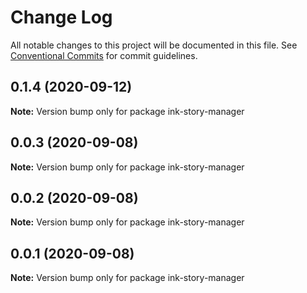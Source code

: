 # Change Log

All notable changes to this project will be documented in this file.
See [Conventional Commits](https://conventionalcommits.org) for commit guidelines.

## 0.1.4 (2020-09-12)

**Note:** Version bump only for package ink-story-manager





## 0.0.3 (2020-09-08)

**Note:** Version bump only for package ink-story-manager





## 0.0.2 (2020-09-08)

**Note:** Version bump only for package ink-story-manager





## 0.0.1 (2020-09-08)

**Note:** Version bump only for package ink-story-manager
